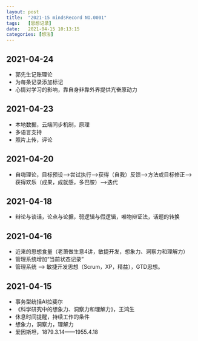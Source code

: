 ```yaml
---
layout: post
title:  "2021-15 mindsRecord NO.0001"
tags:   [思想记录]
date:   2021-04-15 10:13:15
categories: [想法]
---
```


## 2021-04-24
- 郭先生记账理论
- 为每条记录添加标记
- 心情对学习的影响，靠自身非靠外界提供亢奋原动力

## 2021-04-23
- 本地数据，云端同步机制，原理
- 多语言支持
- 照片上传，评论

## 2021-04-20
- 自嗨理论，目标预设——>尝试执行——>获得（自我）反馈——>方法或目标修正——>获得欢乐（成果，成就感，多巴胺）——>迭代

## 2021-04-18
- 辩论与谈话，论点与论据，弱逻辑与假逻辑，唯物辩证法，话题的转换

## 2021-04-16
- 近来的思想食量（老萧做生意4讲，敏捷开发，想象力、洞察力和理解力）
- 管理系统增加“当前状态记录”
- 管理系统 ——> 敏捷开发思想（Scrum，XP，精益），GTD思想。

## 2021-04-15
- 事务型统括AI拉斐尔
- 《科学研究中的想象力、洞察力和理解力》，王鸿生
- 休息时间提醒，持续工作的条件
- 想象力，洞察力，理解力
- 爱因斯坦，1879.3.14——1955.4.18

